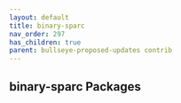 ```yaml
---
layout: default
title: binary-sparc
nav_order: 297
has_children: true
parent: bullseye-proposed-updates contrib
---
```


## binary-sparc Packages
